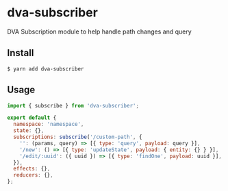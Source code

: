 # dva-subscriber
DVA Subscription module to help handle path changes and query

## Install
```
$ yarn add dva-subscriber
```

## Usage

```javascript
import { subscribe } from 'dva-subscriber';

export default {
  namespace: 'namespace',
  state: {},
  subscriptions: subscribe('/custom-path', {
    '': (params, query) => [{ type: 'query', payload: query }],
    '/new': () => [{ type: 'updateState', payload: { entity: {} } }],
    '/edit/:uuid': ({ uuid }) => [{ type: 'findOne', payload: uuid }],
  }),
  effects: {},
  reducers: {},
};
```